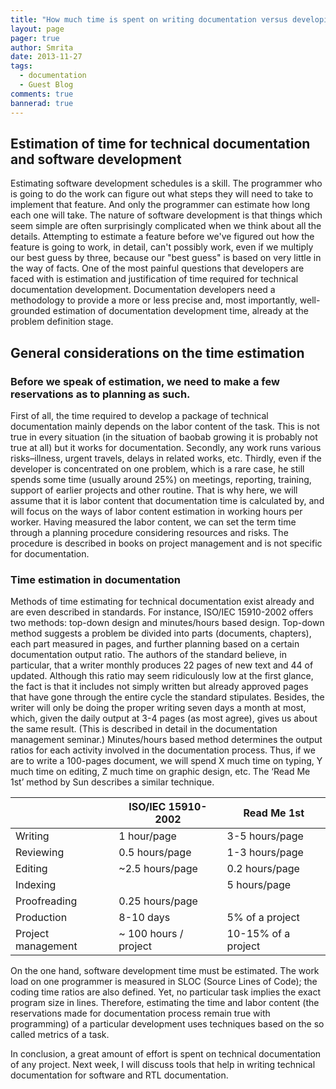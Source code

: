 ```yaml
---
title: "How much time is spent on writing documentation versus developing RTL code?"
layout: page 
pager: true
author: Smrita
date: 2013-11-27
tags: 
  - documentation
  - Guest Blog
comments: true
bannerad: true
---
```


## Estimation of time for technical documentation and software development

Estimating software development schedules is a skill. The programmer who is going to do the work can figure out what steps they will need to take to implement that feature. And only the programmer can estimate how long each one will take. The nature of software development is that things which seem simple are often surprisingly complicated when we think about all the details. Attempting to estimate a feature before we've figured out how the feature is going to work, in detail, can't possibly work, even if we multiply our best guess by three, because our "best guess" is based on very little in the way of facts.
One of the most painful questions that developers are faced with is estimation and justification of time required for technical documentation development. Documentation developers need a methodology to provide a more or less precise and, most importantly, well-grounded estimation of documentation development time, already at the problem definition stage.

## General considerations on the time estimation

### Before we speak of estimation, we need to make a few reservations as to planning as such.

First of all, the time required to develop a package of technical documentation mainly depends on the labor content of the task. This is not true in every situation (in the situation of baobab growing it is probably not true at all) but it works for documentation.
Secondly, any work runs various risks–illness, urgent travels, delays in related works, etc.
Thirdly, even if the developer is concentrated on one problem, which is a rare case, he still spends some time (usually around 25%) on meetings, reporting, training, support of earlier projects and other routine.
That is why here, we will assume that it is labor content that documentation time is calculated by, and will focus on the ways of labor content estimation in working hours per worker. Having measured the labor content, we can set the term time through a planning procedure considering resources and risks. The procedure is described in books on project management and is not specific for documentation.

### Time estimation in documentation

Methods of time estimating for technical documentation exist already and are even described in standards. For instance, ISO/IEC 15910-2002 offers two methods: top-down design and minutes/hours based design.
Top-down method suggests a problem be divided into parts (documents, chapters), each part measured in pages, and further planning based on a certain documentation output ratio. The authors of the standard believe, in particular, that a writer monthly produces 22 pages of new text and 44 of updated. Although this ratio may seem ridiculously low at the first glance, the fact is that it includes not simply written but already approved pages that have gone through the entire cycle the standard stipulates. Besides, the writer will only be doing the proper writing seven days a month at most, which, given the daily output at 3-4 pages (as most agree), gives us about the same result. (This is described in detail in the documentation management seminar.)
Minutes/hours based method determines the output ratios for each activity involved in the documentation process. Thus, if we are to write a 100-pages document, we will spend X much time on typing, Y much time on editing, Z much time on graphic design, etc.
The ‘Read Me 1st’ method by Sun describes a similar technique.

|    | ISO/IEC 15910-2002   | Read Me 1st |
|----|----------------------|-------------|
| Writing | 1 hour/page | 3-5 hours/page |
|Reviewing | 0.5 hours/page | 1-3 hours/page |
|Editing | ~2.5 hours/page | 0.2 hours/page |
|Indexing |  | 5 hours/page|
|Proofreading |0.25 hours/page | |
|Production | 8-10 days | 5% of  a project | 
| Project management | ~ 100 hours / project | 10-15% of a project |


On the one hand, software development time must be estimated. The work load on one programmer is measured in SLOC (Source Lines of Code); the coding time ratios are also defined. Yet, no particular task implies the exact program size in lines. Therefore, estimating the time and labor content (the reservations made for documentation process remain true with programming) of a particular development uses techniques based on the so called metrics of a task.

In conclusion, a great amount of effort is spent on technical documentation of any project. Next week, I will discuss tools that help in writing technical documentation for software and RTL documentation.